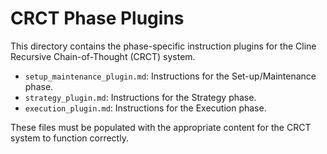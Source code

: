 # CRCT Phase Plugins

This directory contains the phase-specific instruction plugins for the Cline Recursive Chain-of-Thought (CRCT) system.

- `setup_maintenance_plugin.md`: Instructions for the Set-up/Maintenance phase.
- `strategy_plugin.md`: Instructions for the Strategy phase.
- `execution_plugin.md`: Instructions for the Execution phase.

These files must be populated with the appropriate content for the CRCT system to function correctly.
